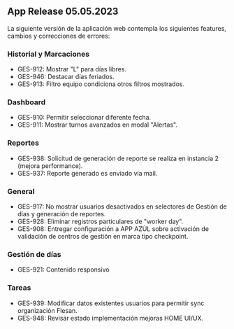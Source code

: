 ## App Release 05.05.2023

La siguiente versión de la aplicación web contempla los siguientes features, cambios y correcciones de errores:

### Historial y Marcaciones

- GES-912: Mostrar "L" para días libres.
- GES-946: Destacar días feriados.
- GES-913: Filtro equipo condiciona otros filtros mostrados.


### Dashboard

- GES-910: Permitir seleccionar diferente fecha.
- GES-911: Mostrar turnos avanzados en modal "Alertas".

### Reportes

- GES-938: Solicitud de generación de reporte se realiza en instancia 2 (mejora performance).
- GES-937: Reporte generado es enviado vía mail.

### General

- GES-917: No mostrar usuarios desactivados en selectores de Gestión de días y generación de reportes.
- GES-928: Eliminar registros particulares de "worker day".
- GES-908: Entregar configuración a APP AZÚL sobre activación de validación de centros de gestión en marca tipo checkpoint.

### Gestión de días

- GES-921: Contenido responsivo

### Tareas

- GES-939: Modificar datos existentes usuarios para permitir sync organización Flesan.
- GES-948: Revisar estado implementación mejoras HOME UI/UX.









